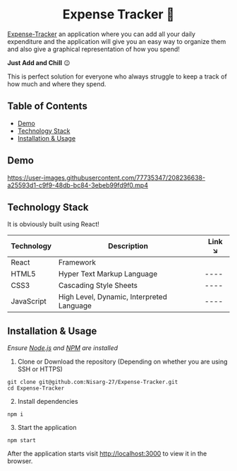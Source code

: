 <h1 align="center"> Expense Tracker 💸 </h1>



[Expense-Tracker](https://github.com/Nisarg-27/Expense-Tracker) an application where you can add all your daily expenditure and the application will give you an easy way to organize them and also give a graphical representation of how you spend!

**Just Add and Chill** 😉

This is perfect solution for everyone who always struggle to keep a track of how much and where they spend.

## Table of Contents

- [Demo](#demo)
- [Technology Stack](#technology-stack)
- [Installation & Usage](#installation-&-usage)


## Demo



https://user-images.githubusercontent.com/77735347/208236638-a25593d1-c9f9-48db-bc84-3ebeb99fd9f0.mp4



## Technology Stack

It is obviously built using React!

| Technology    | Description                               | Link ↘️                                    |
| ------------- | ----------------------------------------- | ------------------------------------------ |
| React         | Framework                                 |   
| HTML5         | Hyper Text Markup Language                | ----                                       |
| CSS3          | Cascading Style Sheets                    | ----                                       |
| JavaScript    | High Level, Dynamic, Interpreted Language | ----                                       |


## Installation & Usage

_Ensure [Node.js](https://nodejs.org/en/) and [NPM](https://www.npmjs.com/) are installed_

1. Clone or Download the repository (Depending on whether you are using SSH or HTTPS)

```
git clone git@github.com:Nisarg-27/Expense-Tracker.git
cd Expense-Tracker
```

2. Install dependencies

```
npm i
```

3. Start the application

```
npm start
```

After the application starts visit [http://localhost:3000](http://localhost:3000) to view it in the browser.


